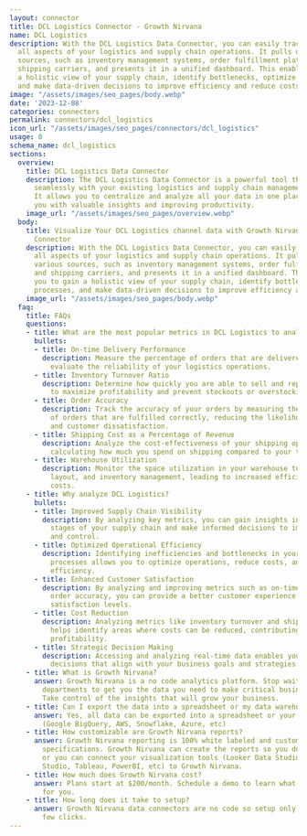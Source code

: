 ```yaml
---
layout: connector
title: DCL Logistics Connector - Growth Nirvana
name: DCL Logistics
description: With the DCL Logistics Data Connector, you can easily track and monitor
  all aspects of your logistics and supply chain operations. It pulls data from various
  sources, such as inventory management systems, order fulfillment platforms, and
  shipping carriers, and presents it in a unified dashboard. This enables you to gain
  a holistic view of your supply chain, identify bottlenecks, optimize processes,
  and make data-driven decisions to improve efficiency and reduce costs.
image: "/assets/images/seo_pages/body.webp"
date: '2023-12-08'
categories: connectors
permalink: connectors/dcl_logistics
icon_url: "/assets/images/seo_pages/connectors/dcl_logistics"
usage: 0
schema_name: dcl_logistics
sections:
  overview:
    title: DCL Logistics Data Connector
    description: The DCL Logistics Data Connector is a powerful tool that integrates
      seamlessly with your existing logistics and supply chain management software.
      It allows you to centralize and analyze all your data in one place, providing
      you with valuable insights and improving productivity.
    image_url: "/assets/images/seo_pages/overview.webp"
  body:
    title: Visualize Your DCL Logistics channel data with Growth Nirvana's DCL Logistics
      Connector
    description: With the DCL Logistics Data Connector, you can easily track and monitor
      all aspects of your logistics and supply chain operations. It pulls data from
      various sources, such as inventory management systems, order fulfillment platforms,
      and shipping carriers, and presents it in a unified dashboard. This enables
      you to gain a holistic view of your supply chain, identify bottlenecks, optimize
      processes, and make data-driven decisions to improve efficiency and reduce costs.
    image_url: "/assets/images/seo_pages/body.webp"
  faq:
    title: FAQs
    questions:
    - title: What are the most popular metrics in DCL Logistics to analyze?
      bullets:
      - title: On-time Delivery Performance
        description: Measure the percentage of orders that are delivered on time to
          evaluate the reliability of your logistics operations.
      - title: Inventory Turnover Ratio
        description: Determine how quickly you are able to sell and replace your inventory
          to maximize profitability and prevent stockouts or overstocking.
      - title: Order Accuracy
        description: Track the accuracy of your orders by measuring the percentage
          of orders that are fulfilled correctly, reducing the likelihood of returns
          and customer dissatisfaction.
      - title: Shipping Cost as a Percentage of Revenue
        description: Analyze the cost-effectiveness of your shipping operations by
          calculating how much you spend on shipping compared to your total revenue.
      - title: Warehouse Utilization
        description: Monitor the space utilization in your warehouse to optimize storage,
          layout, and inventory management, leading to increased efficiency and reduced
          costs.
    - title: Why analyze DCL Logistics?
      bullets:
      - title: Improved Supply Chain Visibility
        description: By analyzing key metrics, you can gain insights into various
          stages of your supply chain and make informed decisions to improve visibility
          and control.
      - title: Optimized Operational Efficiency
        description: Identifying inefficiencies and bottlenecks in your logistics
          processes allows you to optimize operations, reduce costs, and improve overall
          efficiency.
      - title: Enhanced Customer Satisfaction
        description: By analyzing and improving metrics such as on-time delivery and
          order accuracy, you can provide a better customer experience and increase
          satisfaction levels.
      - title: Cost Reduction
        description: Analyzing metrics like inventory turnover and shipping costs
          helps identify areas where costs can be reduced, contributing to improved
          profitability.
      - title: Strategic Decision Making
        description: Accessing and analyzing real-time data enables you to make data-driven
          decisions that align with your business goals and strategies.
    - title: What is Growth Nirvana?
      answer: Growth Nirvana is a no code analytics platform. Stop waiting for other
        departments to get you the data you need to make critical business decisions.
        Take control of the insights that will grow your business.
    - title: Can I export the data into a spreadsheet or my data warehouse?
      answer: Yes, all data can be exported into a spreadsheet or your data warehouse
        (Google BigQuery, AWS, Snowflake, Azure, etc)
    - title: How customizable are Growth Nirvana reports?
      answer: Growth Nirvana reporting is 100% white labeled and customized to your
        specifications. Growth Nirvana can create the reports so you don’t have to
        or you can connect your visualization tools (Looker Data Studio/Google Data
        Studio, Tableau, PowerBI, etc) to Growth Nirvana.
    - title: How much does Growth Nirvana cost?
      answer: Plans start at $200/month. Schedule a demo to learn what plan is best
        for you.
    - title: How long does it take to setup?
      answer: Growth Nirvana data connectors are no code so setup only requires a
        few clicks.
---
```

